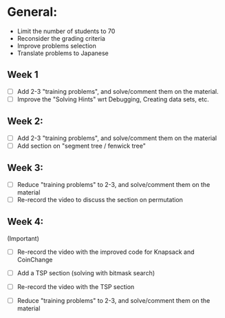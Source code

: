 # General:
- Limit the number of students to 70
- Reconsider the grading criteria
- Improve problems selection
- Translate problems to Japanese

## Week 1
- [ ] Add 2-3 "training problems", and solve/comment them on the material.
- [ ] Improve the "Solving Hints" wrt Debugging, Creating data sets, etc.

## Week 2:
- [ ] Add 2-3 "training problems", and solve/comment them on the material
- [ ] Add section on "segment tree / fenwick tree"

## Week 3:
- [ ] Reduce "training problems" to 2-3, and solve/comment them on the material
- [ ] Re-record the video to discuss the section on permutation

## Week 4:
(Important)
- [ ] Re-record the video with the improved code for Knapsack and CoinChange

- [ ] Add a TSP section (solving with bitmask search)
- [ ] Re-record the video with the TSP section

- [ ] Reduce "training problems" to 2-3, and solve/comment them on the material

